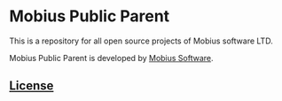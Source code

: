 # Mobius Public Parent

This is a repository for all open source projects of Mobius software LTD.

Mobius Public Parent is developed by [Mobius Software](http://mobius-software.com).

## [License](LICENSE.md)
